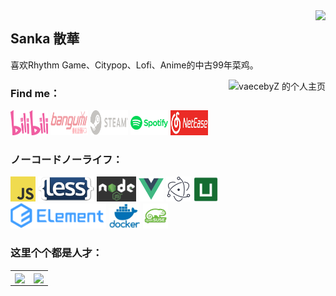 <img align="right" src="https://count.getloli.com/get/@:vaecebyZ?theme=rule34">

## Sanka 散華

喜欢Rhythm Game、Citypop、Lofi、Anime的中古99年菜鸡。

<img align="right" height="300" src="http://bgm.tv/chart/img/559454" border="0" alt="vaecebyZ 的个人主页" />

### **Find me：**
 <a href="https://space.bilibili.com/15093822"><img height="40" width="60" src="https://github.com/vaecebyZ/vaecebyZ/blob/main/img/bilibili.png"></a>
 <a href="http://bgm.tv/user/559454"><img height="40" width="60" src="https://github.com/vaecebyZ/vaecebyZ/blob/main/img/bangumi.png"></a>
 <a href="https://steamcommunity.com/id/xHz233/"><img height="40" width="60" src="https://github.com/vaecebyZ/vaecebyZ/blob/main/img/steam.png"></a>
 <a href="https://open.spotify.com/user/31w4lpcehfec5urkvszyg64eocge"><img height="40" width="60" src="https://github.com/vaecebyZ/vaecebyZ/blob/main/img/spotify.png"></a>
 <a href="https://music.163.com/#/user/home?id=107536139"><img height="40" width="60" src="https://github.com/vaecebyZ/vaecebyZ/blob/main/img/netease.png"></a>

### **ノーコードノーライフ：**

<code><img height="40" src="https://raw.githubusercontent.com/github/explore/80688e429a7d4ef2fca1e82350fe8e3517d3494d/topics/javascript/javascript.png"></code>
<code><img height="40" src="https://github.com/vaecebyZ/vaecebyZ/blob/main/img/less.png"></code>
<code><img height="40" src="https://github.com/vaecebyZ/vaecebyZ/blob/main/img/nodejs.png"></code>
<code><img height="40" src="https://raw.githubusercontent.com/github/explore/80688e429a7d4ef2fca1e82350fe8e3517d3494d/topics/vue/vue.png"></code>
<code><img height="40" src="https://github.com/vaecebyZ/vaecebyZ/blob/main/img/electron.png"></code>
<code><img height="40" src="https://github.com/vaecebyZ/vaecebyZ/blob/main/img/uni.png"></code>
<code><img height="40" src="https://github.com/vaecebyZ/vaecebyZ/blob/main/img/element.png"></code>
<code><img height="40" src="https://github.com/vaecebyZ/vaecebyZ/blob/main/img/docker.jpg"></code>
<code><img height="40" src="https://github.com/vaecebyZ/vaecebyZ/blob/main/img/opensuse.png"></code>

### 这里个个都是人才：
 <table>
    <tr>
      <td>
        <img align="center" src="https://github-readme-stats.vercel.app/api?username=vaecebyZ&show_icons=true&hide_border=true" />
      </td>
      <td>
        <img align="center" width="460" src="https://github-readme-stats.vercel.app/api/top-langs/?username=vaecebyZ&layout=compact&hide_border=true" />
      </td>
    </tr>
  </table>
